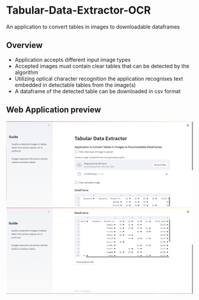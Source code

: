 # Tabular-Data-Extractor-OCR
An application to convert tables in images to downloadable dataframes

## Overview 
- Application accepts different input image types 
- Accepted images must contain clear tables that can be detected by the algorithm 
- Utilizing optical character recognition the application recognises text embedded in detectable tables from the image(s)
- A dataframe of the detected table can be downloaded in csv format

## Web Application preview
![alt text](https://github.com/Ellie190/Tabular-Data-Extractor-OCR/blob/main/Demo%20Images/app_view.png)
![alt text](https://github.com/Ellie190/Tabular-Data-Extractor-OCR/blob/main/Demo%20Images/app_view2.png)
